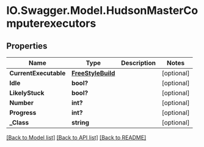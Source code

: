 # IO.Swagger.Model.HudsonMasterComputerexecutors
## Properties

Name | Type | Description | Notes
------------ | ------------- | ------------- | -------------
**CurrentExecutable** | [**FreeStyleBuild**](FreeStyleBuild.md) |  | [optional] 
**Idle** | **bool?** |  | [optional] 
**LikelyStuck** | **bool?** |  | [optional] 
**Number** | **int?** |  | [optional] 
**Progress** | **int?** |  | [optional] 
**_Class** | **string** |  | [optional] 

[[Back to Model list]](../README.md#documentation-for-models) [[Back to API list]](../README.md#documentation-for-api-endpoints) [[Back to README]](../README.md)

